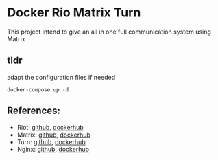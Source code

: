 # Docker Rio Matrix Turn
This project intend to give an all in one full communication system using Matrix

## tldr
adapt the configuration files if needed
```
docker-compose up -d
```

## References:
* Riot: [github](https://github.com/bubuntux/docker-riot-web), [dockerhub](https://hub.docker.com/r/bubuntux/riot-web/)
* Matrix: [github](https://github.com/matrix-org/synapse), [dockerhub](https://hub.docker.com/r/matrixdotorg/synapse/)
* Turn: [github](https://github.com/strukturag/docker-webrtc-turnserver), [dockerhub]()
* Nginx: [github](https://github.com/matrix-org/synapse), [dockerhub]()
